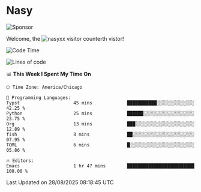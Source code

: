 # Nasy

<!--
<p align="center">
<img height="200" src="https://github-readme-stats.vercel.app/api?username=nasyxx&count_private=true&show_icons=true&theme=dracula&include_all_commits=true"/>
<img height="200" src="https://github-readme-stats.vercel.app/api/top-langs/?username=nasyxx&theme=dracula&hide=html,jupyter+notebook&count_private=true&show_icons=true"/>
</p>

  
----------------
-->

![Sponsor](https://img.shields.io/static/v1.svg?label=Sponsor&message=%E2%9D%A4&logo=GitHub&style=flat&color=pink)
 
Welcome, the ![nasyxx visitor counter](https://count.getloli.com/get/@nasyxx?theme=rule34)th vistor!
 
<!--START_SECTION:waka-->
![Code Time](http://img.shields.io/badge/Code%20Time-4%2C752%20hrs%2053%20mins-blue)

![Lines of code](https://img.shields.io/badge/From%20Hello%20World%20I%27ve%20Written-6.3%20million%20lines%20of%20code-blue)

📊 **This Week I Spent My Time On** 

```text
🕑︎ Time Zone: America/Chicago

💬 Programming Languages: 
Typst                    45 mins             ███████████░░░░░░░░░░░░░░   42.25 % 
Python                   25 mins             ██████░░░░░░░░░░░░░░░░░░░   23.75 % 
Org                      13 mins             ███░░░░░░░░░░░░░░░░░░░░░░   12.89 % 
fish                     8 mins              ██░░░░░░░░░░░░░░░░░░░░░░░   07.95 % 
TOML                     6 mins              █░░░░░░░░░░░░░░░░░░░░░░░░   05.86 % 

🔥 Editors: 
Emacs                    1 hr 47 mins        █████████████████████████   100.00 % 
```


 Last Updated on 28/08/2025 08:18:45 UTC
<!--END_SECTION:waka-->

<!-- ![visitors](https://visitor-badge.laobi.icu/badge?page_id=nasyxx.nasyxx) -->
